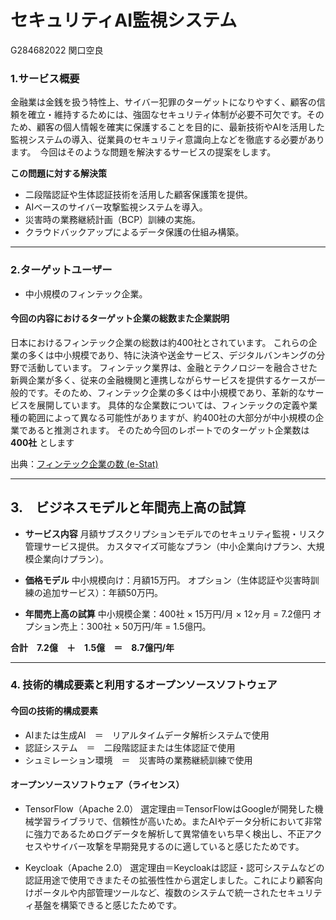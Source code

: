 # セキュリティAI監視システム

G284682022 関口空良
 
### 1.サービス概要
金融業は金銭を扱う特性上、サイバー犯罪のターゲットになりやすく、顧客の信頼を確立・維持するためには、強固なセキュリティ体制が必要不可欠です。そのため、顧客の個人情報を確実に保護することを目的に、最新技術やAIを活用した監視システムの導入、従業員のセキュリティ意識向上などを徹底する必要があります。　今回はそのような問題を解決するサービスの提案をします。

**この問題に対する解決策**　　
- 二段階認証や生体認証技術を活用した顧客保護策を提供。　
- AIベースのサイバー攻撃監視システムを導入。
- 災害時の業務継続計画（BCP）訓練の実施。
- クラウドバックアップによるデータ保護の仕組み構築。

---

### 2.ターゲットユーザー
- 中小規模のフィンテック企業。

#### 今回の内容におけるターゲット企業の総数また企業説明
日本におけるフィンテック企業の総数は約400社とされています。 
これらの企業の多くは中小規模であり、特に決済や送金サービス、デジタルバンキングの分野で活動しています。
フィンテック業界は、金融とテクノロジーを融合させた新興企業が多く、従来の金融機関と連携しながらサービスを提供するケースが一般的です。そのため、フィンテック企業の多くは中小規模であり、革新的なサービスを展開しています。
具体的な企業数については、フィンテックの定義や業種の範囲によって異なる可能性がありますが、約400社の大部分が中小規模の企業であると推測されます。
そのため今回のレポートでのターゲット企業数は **400社** とします

出典：[フィンテック企業の数 (e-Stat)]( https://note.com/bankey_2023/n/n12006b61a128)

---

## 3.　ビジネスモデルと年間売上高の試算


- **サービス内容**
月額サブスクリプションモデルでのセキュリティ監視・リスク管理サービス提供。
カスタマイズ可能なプラン（中小企業向けプラン、大規模企業向けプラン）。

- **価格モデル**
中小規模向け：月額15万円。
オプション（生体認証や災害時訓練の追加サービス）：年額50万円。

- **年間売上高の試算**
  中小規模企業：400社 × 15万円/月 × 12ヶ月 = 7.2億円
オプション売上：300社 × 50万円/年 = 1.5億円。

**合計　7.2億　＋　1.5億　＝　8.7億円/年** 

---

### 4. 技術的構成要素と利用するオープンソースソフトウェア

#### 今回の技術的構成要素
- AIまたは生成AI　＝　リアルタイムデータ解析システムで使用
- 認証システム　＝　二段階認証または生体認証で使用
- シュミレーション環境　＝　災害時の業務継続訓練で使用


#### オープンソースソフトウェア（ライセンス）
- TensorFlow（Apache 2.0）
選定理由＝TensorFlowはGoogleが開発した機械学習ライブラリで、信頼性が高いため。またAIやデータ分析において非常に強力であるためログデータを解析して異常値をいち早く検出し、不正アクセスやサイバー攻撃を早期発見するのに適していると感じたためです。

- Keycloak（Apache 2.0）
選定理由＝Keycloakは認証・認可システムなどの認証用途で使用できまたその拡張性性から選定しました。これにより顧客向けポータルや内部管理ツールなど、複数のシステムで統一されたセキュリティ基盤を構築できると感じたためです。



